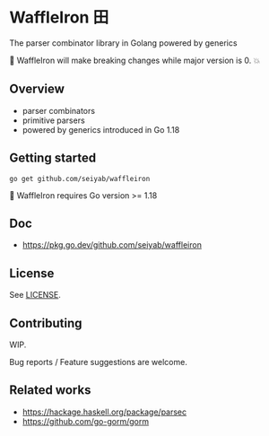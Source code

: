 # WaffleIron 田
The parser combinator library in Golang powered by generics

:construction: WaffleIron will make breaking changes while major version is 0. :boom:

## Overview
- parser combinators
- primitive parsers
- powered by generics introduced in Go 1.18

## Getting started
```
go get github.com/seiyab/waffleiron
```

:rotating_light: WaffleIron requires Go version >= 1.18

## Doc
- https://pkg.go.dev/github.com/seiyab/waffleiron

## License
See [LICENSE](./LICENSE).

## Contributing
WIP.

Bug reports / Feature suggestions are welcome.

## Related works
- https://hackage.haskell.org/package/parsec
- https://github.com/go-gorm/gorm

